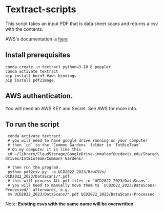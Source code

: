 # Textract-scripts
This script takes an input PDF that is data sheet scans and returns a csv with the contents.

AWS's documentation is [here](https://docs.aws.amazon.com/textract/index.html)

## Install prerequisites
    conda create -n textract python=3.10.8 poppler
    conda activate textract
    pip install boto3 #aws bindings
    pip install pdf2image

## AWS authentication.
You will need an AWS KEY and Secret.  See AWS for more info.

## To run the script
     conda activate textract
     # you will need to have google drive running on your computer
     # then `cd` to the `Common Gardens` folder in `IntBioTeam`
     # On my computer it is like this
     cd ~/library/CloudStorage/GoogleDrive-jnmaloof@ucdavis.edu/Shared\ drives/IntBioTeam/Common\ Gardens/
     
     # then run the program.  
     python pdf2csv.py  -o UCD2022_2023/RawCSVs/ UCD2022_2023/DataScans/*.pdf   
     # this will process ALL pdf files in `UCD2022_2023/DataScans`.
     # you will need to manually move them to `UCD2022_2023/DataScans-Processed/` afterwards, e.g.
     mv UCD2022_2023/DataScans/*.pdf UCD2022_2023/DataScans-Processed

Note: __Existing csvs with the same name will be overwritten__